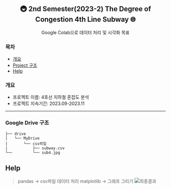 <div align="center">
<h2> 🚇 2nd Semester(2023-2) The Degree of Congestion 4th Line Subway 🌐 </h2>
Google Colab으로 데이터 처리 및 시각화 목표
</div>

### 목차

  - [개요](#개요) 
  - [Project 구조](#Project-구조)
  - [Help](#Help)

### 개요

- 프로젝트 이름: 4호선 지하철 혼잡도 분석
- 프로젝트 지속기간: 2023.09-2023.11

***

### Google Drive 구조

```
├── drive
│   └── MyDrive
|       └── csv파일
|           ├── subway.csv
└──         └── sub4.jpg

```

## Help

> pandas -> csv파일 데이터 처리
> matplotlib -> 그래프 그리기
> ![최종결과](https://github.com/user-attachments/assets/460bad39-08ee-4616-8238-8c3d36933bf2)
